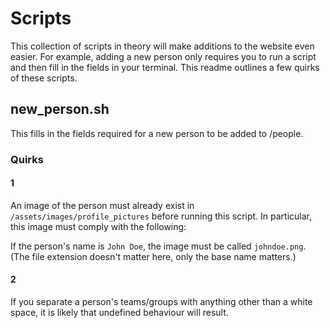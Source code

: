 # Scripts

This collection of scripts in theory will make additions to the website even
easier. For example, adding a new person only requires you to run a script and
then fill in the fields in your terminal. This readme outlines a few quirks of
these scripts.

## new_person.sh

This fills in the fields required for a new person to be added to /people.

### Quirks

#### 1
An image of the person must already exist in `/assets/images/profile_pictures`
before running this script. In particular, this image must comply with the 
following:

If the person's name is `John Doe`, the image must be called `johndoe.png`.
(The file extension doesn't matter here, only the base name matters.)

#### 2
If you separate a person's teams/groups with anything other than a white space,
it is likely that undefined behaviour will result.

